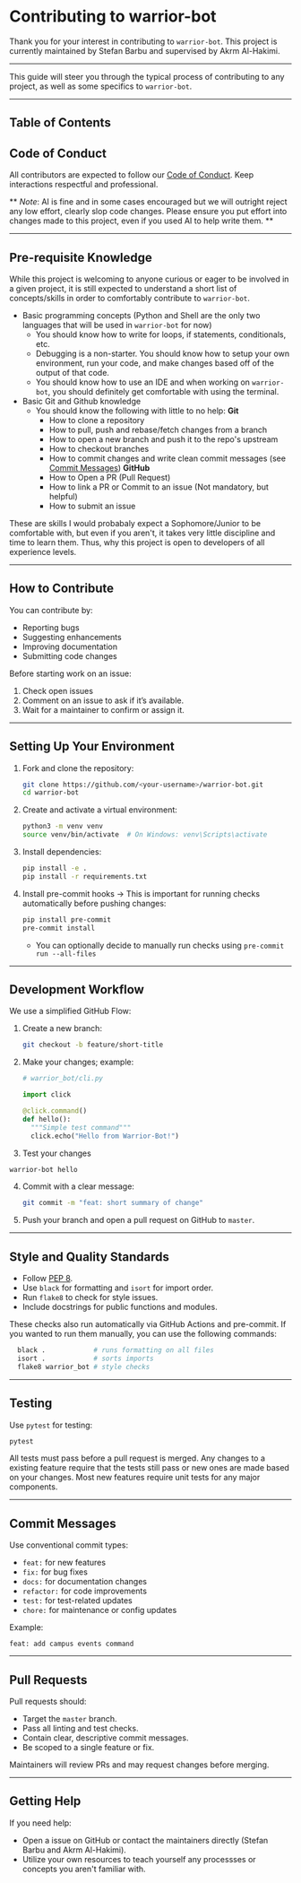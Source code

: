# Contributing to warrior-bot

Thank you for your interest in contributing to `warrior-bot`. This project is currently maintained by Stefan Barbu and supervised by Akrm Al-Hakimi.

---

This guide will steer you through the typical process of contributing to any project, as well as some specifics to `warrior-bot`.

--- 

## Table of Contents 


## Code of Conduct
All contributors are expected to follow our [Code of Conduct](./CODE_OF_CONDUCT.md). Keep interactions respectful and professional.

**
_Note_: AI is fine and in some cases encouraged but we will outright reject any low effort, clearly slop code changes. 
Please ensure you put effort into changes made to this project, even if you used AI to help write them.
**

---

## Pre-requisite Knowledge
While this project is welcoming to anyone curious or eager to be involved in a given project, it is still expected to 
understand a short list of concepts/skills in order to comfortably contribute to `warrior-bot`.

- Basic programming concepts (Python and Shell are the only two languages that will be used in `warrior-bot` for now)
  - You should know how to write for loops, if statements, conditionals, etc. 
  - Debugging is a non-starter. You should know how to setup your own environment, run your code, and make changes based off of the output of that code.
  - You should know how to use an IDE and when working on `warrior-bot`, you should definitely get comfortable with using the terminal.
- Basic Git and Github knowledge 
  - You should know the following with little to no help:
    **Git**
      - How to clone a repository 
      - How to pull, push and rebase/fetch changes from a branch 
      - How to open a new branch and push it to the repo's upstream
      - How to checkout branches
      - How to commit changes and write clean commit messages (see [Commit Messages](#commit-messages))
    **GitHub**
      - How to Open a PR (Pull Request) 
      - How to link a PR or Commit to an issue (Not mandatory, but helpful)
      - How to submit an issue 

These are skills I would probabaly expect a Sophomore/Junior to be comfortable with, but even if you aren't, it takes very little 
discipline and time to learn them. Thus, why this project is open to developers of all experience levels.

---

## How to Contribute

You can contribute by:
- Reporting bugs
- Suggesting enhancements
- Improving documentation
- Submitting code changes

Before starting work on an issue:
1. Check open issues
2. Comment on an issue to ask if it’s available.
3. Wait for a maintainer to confirm or assign it.

---

## Setting Up Your Environment

1. Fork and clone the repository:
   ```bash
   git clone https://github.com/<your-username>/warrior-bot.git
   cd warrior-bot
   ```
2. Create and activate a virtual environment:

   ```bash
   python3 -m venv venv
   source venv/bin/activate  # On Windows: venv\Scripts\activate
   ```
3. Install dependencies:

   ```bash
   pip install -e .
   pip install -r requirements.txt
   ```
4. Install pre-commit hooks -> This is important for running checks automatically before pushing changes:

   ```bash
   pip install pre-commit
   pre-commit install
   ```
   - You can optionally decide to manually run checks using `pre-commit run --all-files`

---

## Development Workflow

We use a simplified GitHub Flow:

1. Create a new branch:

   ```bash
   git checkout -b feature/short-title
   ```
2. Make your changes; example:
   ```python
   # warrior_bot/cli.py

   import click

   @click.command()
   def hello():
     """Simple test command"""
     click.echo("Hello from Warrior-Bot!")
   ```
3. Test your changes
  ```bash 
  warrior-bot hello 
  ```
4. Commit with a clear message:

   ```bash
   git commit -m "feat: short summary of change"
   ```
5. Push your branch and open a pull request on GitHub to `master`.

---

## Style and Quality Standards

* Follow [PEP 8](https://peps.python.org/pep-0008/).
* Use `black` for formatting and `isort` for import order.
* Run `flake8` to check for style issues.
* Include docstrings for public functions and modules.

These checks also run automatically via GitHub Actions and pre-commit. If you wanted to run them manually, you can use the following commands:

```bash
  black .            # runs formatting on all files 
  isort .            # sorts imports 
  flake8 warrior_bot # style checks 
```

---

## Testing

Use `pytest` for testing:

```bash
pytest
```

All tests must pass before a pull request is merged. Any changes to a existing feature require that the tests still pass or new ones are made based on your changes. 
Most new features require unit tests for any major components. 

---

## Commit Messages

Use conventional commit types:

* `feat:` for new features
* `fix:` for bug fixes
* `docs:` for documentation changes
* `refactor:` for code improvements
* `test:` for test-related updates
* `chore:` for maintenance or config updates

Example:

```
feat: add campus events command
```

---

## Pull Requests

Pull requests should:

* Target the `master` branch.
* Pass all linting and test checks.
* Contain clear, descriptive commit messages.
* Be scoped to a single feature or fix.

Maintainers will review PRs and may request changes before merging.

---

## Getting Help

If you need help:

* Open a issue on GitHub or contact the maintainers directly (Stefan Barbu and Akrm Al-Hakimi).
* Utilize your own resources to teach yourself any processses or concepts you aren't familiar with.
